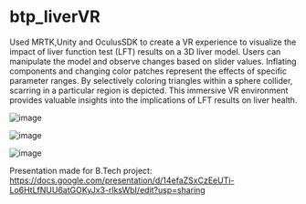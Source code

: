 # btp_liverVR

Used MRTK,Unity and OculusSDK to create a VR experience to visualize the impact of liver function test (LFT) results on a 3D liver model. Users can manipulate the model and observe changes based on slider values. Inflating components and changing color patches represent the effects of specific parameter ranges. By selectively coloring triangles within a sphere collider, scarring in a particular region is depicted. This immersive VR environment provides valuable insights into the implications of LFT results on liver health.

![image](https://github.com/himanchalsharmaa/btp_liverVR/assets/95272385/d5be250a-ec20-4a22-9fc3-6f153a83b4b3)

![image](https://github.com/himanchalsharmaa/btp_liverVR/assets/95272385/ffe55b9c-b74d-4364-ba99-5a180423544e)

![image](https://github.com/himanchalsharmaa/btp_liverVR/assets/95272385/233b9e6a-12ae-4b54-9ea1-73556d6d5a71)


Presentation made for B.Tech project: https://docs.google.com/presentation/d/14efaZSxCzEeUTi-Lo6HtLfNUU6atGOKyJx3-rlksWbI/edit?usp=sharing
